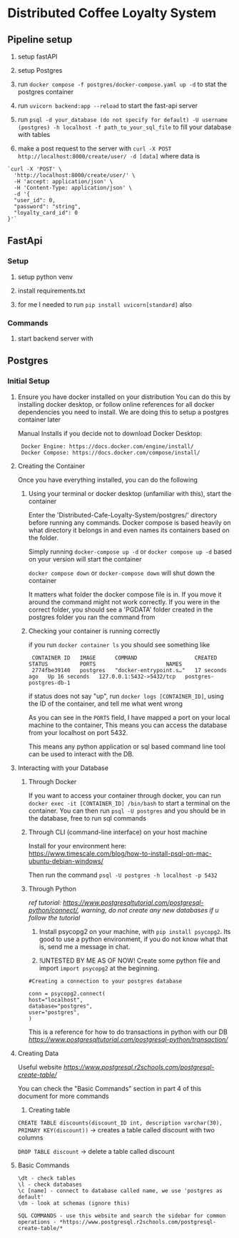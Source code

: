 # Distributed Coffee Loyalty System


## Pipeline setup

1. setup fastAPI

2. setup Postgres

3. run `docker compose -f postgres/docker-compose.yaml up -d` to stat the postgres container

4. run `uvicorn backend:app --reload` to start the fast-api server

5. run `psql -d your_database (do not specify for default) -U username (postgres) -h localhost -f path_to_your_sql_file` to fill your database with tables

6. make a post request to the server with `curl -X POST http://localhost:8000/create/user/ -d [data]` where data is

```
`curl -X 'POST' \
  'http://localhost:8000/create/user/' \
  -H 'accept: application/json' \
  -H 'Content-Type: application/json' \
  -d '{
  "user_id": 0,
  "password": "string",
  "loyalty_card_id": 0
}'`

```





## FastApi

### Setup

1. setup python venv

2. install requirements.txt

3. for me I needed to run `pip install uvicorn[standard]` also

### Commands

1. start backend server with


## Postgres

### Initial Setup

1. Ensure you have docker installed on your distribution
   You can do this by installing docker desktop, or follow online references for all docker dependencies you need to install. We are doing this to setup a postgres container later
   
   Manual Installs if you decide not to download Docker Desktop:

        Docker Engine: https://docs.docker.com/engine/install/
        Docker Compose: https://docs.docker.com/compose/install/

3. Creating the Container

    Once you have everything installed, you can do the following

    1. Using your terminal or docker desktop (unfamiliar with this), start the container

       Enter the 'Distributed-Cafe-Loyalty-System/postgres/' directory before running any commands. Docker compose is based heavily on what directory it belongs in and even names its containers based on the folder. 

       Simply running `docker-compose up -d` or `docker compose up -d` based on your version will start the container
       
       `docker compose down` or `docker-compose down` will shut down the container

       It matters what folder the docker compose file is in. If you move it around the command might not work correctly.
       If you were in the correct folder, you should see a 'PGDATA' folder created in the postgres folder you ran the command from

    3. Checking your container is running correctly

       if you run `docker container ls` you should see something like

       ```
        CONTAINER ID   IMAGE      COMMAND                  CREATED          STATUS          PORTS                      NAMES
        2774fbe39140   postgres   "docker-entrypoint.s…"   17 seconds ago   Up 16 seconds   127.0.0.1:5432->5432/tcp   postgres-postgres-db-1

       ```

       if status does not say "up", run `docker logs [CONTAINER_ID]`, using the ID of the container, and tell me what went wrong

       As you can see in the `PORTS` field, I have mapped a port on your local machine to the container, This means you can access the database from your localhost on port 5432.

       This means any python application or sql based command line tool can be used to interact with the DB.


5. Interacting with your Database

    1. Through Docker

        If you want to access your container through docker, you can run `docker exec -it [CONTAINER_ID] /bin/bash` to start a terminal on the container. You can then run `psql -U postgres` and you should be in the database, free to run sql commands

    2. Through CLI (command-line interface) on your host machine

        Install for your environment here: https://www.timescale.com/blog/how-to-install-psql-on-mac-ubuntu-debian-windows/

        Then run the command `psql -U postgres -h localhost -p 5432`

    3. Through Python

       *ref tutorial: https://www.postgresqltutorial.com/postgresql-python/connect/, warning, do not create any new databases if u follow the tutorial*

        1. Install psycopg2 on your machine, with `pip install psycopg2`. Its good to use a python environment, if you do not know what that is, send me a message in chat.

        2. !UNTESTED BY ME AS OF NOW! Create some python file and import `import psycopg2` at the beginning.


        ```
        #Creating a connection to your postgres database

        conn = psycopg2.connect(
        host="localhost",
        database="postgres",
        user="postgres",
        )
        
        ```

        This is a reference for how to do transactions in python with our DB *https://www.postgresqltutorial.com/postgresql-python/transaction/*


3. Creating Data

    Useful website *https://www.postgresql.r2schools.com/postgresql-create-table/*

    You can check the "Basic Commands" section in part 4 of this document for more commands

    1. Creating table

    `CREATE TABLE discounts(discount_ID int, description varchar(30), PRIMARY KEY(discount))`
    -> creates a table called discount with two columns

    `DROP TABLE discount`
    -> delete a table called discount


4.  Basic Commands

    ```
    \dt - check tables
    \l - check databases
    \c [name] - connect to database called name, we use 'postgres as default'
    \dn - look at schemas (ignore this)

    SQL COMMANDS - use this website and search the sidebar for common operations - *https://www.postgresql.r2schools.com/postgresql-create-table/*

    ```
